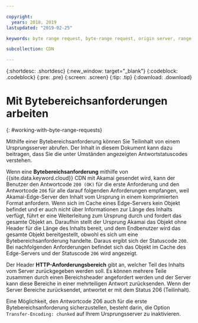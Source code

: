 ```yaml
---

copyright:
  years: 2018, 2019
lastupdated: "2019-02-25"

keywords: byte range request, byte-range request, origin server, range HTTP request, transfer-encoding

subcollection: CDN

---
```


{:shortdesc: .shortdesc}
{:new_window: target="_blank"}
{:codeblock: .codeblock}
{:pre: .pre}
{:screen: .screen}
{:tip: .tip}
{:download: .download}


# Mit Bytebereichsanforderungen arbeiten
{: #working-with-byte-range-requests}

Mithilfe einer Bytebereichsanforderung können Sie Teilinhalt von einem Ursprungsserver abrufen. Der Inhalt in diesem Dokument kann dazu beitragen, dass Sie die unter Umständen angezeigten Antwortstatuscodes verstehen.

Wenn eine **Bytebereichsanforderung** mithilfe von {{site.data.keyword.cloud}} CDN mit Akamai gesendet wird, kann der Benutzer den Antwortcode `200 (OK)` für die erste Anforderung und den Antwortcode `206` für alle darauf folgenden Anforderungen empfangen, weil Akamai-Edge-Server den Inhalt vom Ursprung in einem komprimierten Format anfordern. Wenn sich im Cache eines Edge-Servers kein Objekt befindet und er auch nicht über Informationen zur Länge des Inhalts verfügt, führt er eine Weiterleitung zum Ursprung durch und fordert das gesamte Objekt an. Daraufhin stellt der Ursprung Akamai das Objekt ohne Header für die Länge des Inhalts bereit, und dem Endbenutzer wird das gesamte Objekt bereitgestellt, obwohl es sich um eine Bytebereichsanforderung handelte. Daraus ergibt sich der Statuscode `200`. Bei nachfolgenden Anforderungen befindet sich das Objekt im Cache des Edge-Servers und der Statuscode `206` wird angezeigt.

Der Header **HTTP-Anforderungsbereich** gibt an, welcher Teil des Inhalts vom Server zurückgegeben werden soll. Es können mehrere Teile zusammen durch einen Bereichsheader angefordert werden und der Server kann diese Bereiche in einer mehrteiligen Antwort zurücksenden. Wenn der Server Bereiche zurücksendet, antwortet er mit dem Status 206 (Teilinhalt).

Eine Möglichkeit, den Antwortcode 206 auch für die erste Bytebereichsanforderung sicherzustellen, besteht darin, die Option `Transfer-Encoding: chunked` auf Ihrem Ursprungsserver zu inaktivieren.
